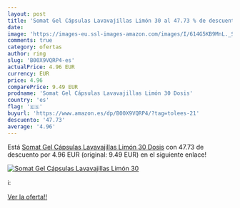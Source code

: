 ```yaml
---
layout: post
title: 'Somat Gel Cápsulas Lavavajillas Limón 30 al 47.73 % de descuento'
date: 
image: 'https://images-eu.ssl-images-amazon.com/images/I/614G5KB9MnL._SL200_.jpg'
comments: true
category: ofertas
author: ring
slug: 'B00X9VQRP4-es'
actualPrice: 4.96 EUR
currency: EUR
price: 4.96
comparePrice: 9.49 EUR
prodname: 'Somat Gel Cápsulas Lavavajillas Limón 30 Dosis'
country: 'es'
flag: '🇪🇸'
buyurl: 'https://www.amazon.es/dp/B00X9VQRP4/?tag=tolees-21'
descuento: '47.73'
average: '4.96'
---
```


Está [Somat Gel Cápsulas Lavavajillas Limón 30 Dosis](https://www.amazon.es/dp/B00X9VQRP4/?tag=tolees-21) con 47.73 de descuento por 4.96 EUR (original: 9.49 EUR) en el siguiente enlace!

[![Somat Gel Cápsulas Lavavajillas Limón 30](https://images-eu.ssl-images-amazon.com/images/I/614G5KB9MnL._SL200_.jpg)](https://www.amazon.es/dp/B00X9VQRP4/?tag=tolees-21)

ℹ️:


[Ver la oferta!!](https://www.amazon.es/dp/B00X9VQRP4/?tag=tolees-21)
